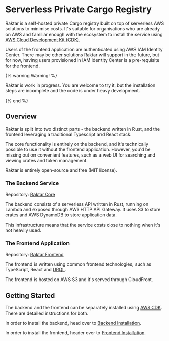 Serverless Private Cargo Registry
=================================

Raktar is a self-hosted private Cargo registry built on top of serverless AWS solutions
to minimise costs. It's suitable for organisations who are already on AWS and familiar
enough with the ecosystem to install the service using
[AWS Cloud Development Kit (CDK)](https://aws.amazon.com/cdk/).

Users of the frontend application are authenticated using AWS IAM Identity Center.
There may be other solutions Raktar will support in the future, but for now,
having users provisioned in IAM Identity Center is a pre-requisite for the frontend.

{% warning Warning! %}

Raktar is work in progress. You are welcome to try it, but the installation steps are incomplete
and the code is under heavy development.

{% end %}


## Overview

Raktar is split into two distinct parts - the backend written in Rust, and the frontend
leveraging a traditional Typescript and React stack.

The core functionality is entirely on the backend, and it's technically possible to use
it without the frontend application. However, you'd be missing out on convenient features,
such as a web UI for searching and viewing crates and token management.

Raktar is entirely open-source and free (MIT license).

### The Backend Service

Repository: [Raktar Core](https://github.com/raktar-registry/raktar)

The backend consists of a serverless API written in Rust, running on Lambda and exposed through
AWS HTTP API Gateway. It uses S3 to store crates and AWS DynamoDB to store application data.

This infrastructure means that the service costs close to nothing when it's not heavily used.

### The Frontend Application

Repository: [Raktar Frontend](https://github.com/raktar-registry/raktar-app)

The frontend is written using common frontend technologies, such as TypeScript, React
and [URQL](https://formidable.com/open-source/urql/).

The frontend is hosted on AWS S3 and it's served through CloudFront.

## Getting Started

The backend and the frontend can be separately installed using
[AWS CDK](https://aws.amazon.com/cdk/).
There are detailed instructions for both.

In order to install the backend, head over to [Backend Installation](/backend).

In order to install the frontend, header over to [Frontend Installation](/frontend).